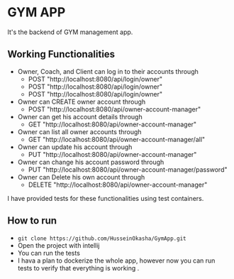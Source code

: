 # GYM APP
It's the backend of GYM management app.  

## Working Functionalities
* Owner, Coach, and Client can log in to their accounts through
  * POST "http://localhost:8080/api/login/owner"
  * POST "http://localhost:8080/api/login/owner"
  * POST "http://localhost:8080/api/login/owner"
* Owner can CREATE owner account through
  * POST "http://localhost:8080/api/owner-account-manager"
* Owner can get his account details through
  * GET "http://localhost:8080/api/owner-account-manager"
* Owner can list all owner accounts through
  * GET "http://localhost:8080/api/owner-account-manager/all"
* Owner can update his account through
  * PUT "http://localhost:8080/api/owner-account-manager"
* Owner can change his account password through
  * PUT "http://localhost:8080/api/owner-account-manager/password"
* Owner can Delete his own account through
  * DELETE "http://localhost:8080/api/owner-account-manager"

I have provided tests for these functionalities using test containers.

## How to run

* `git clone https://github.com/HusseinOkasha/GymApp.git`
* Open the project with intellij
* You can run the tests 
* I hava a plan to dockerize the whole app, however now you can run tests to verify that everything is working .   
    
